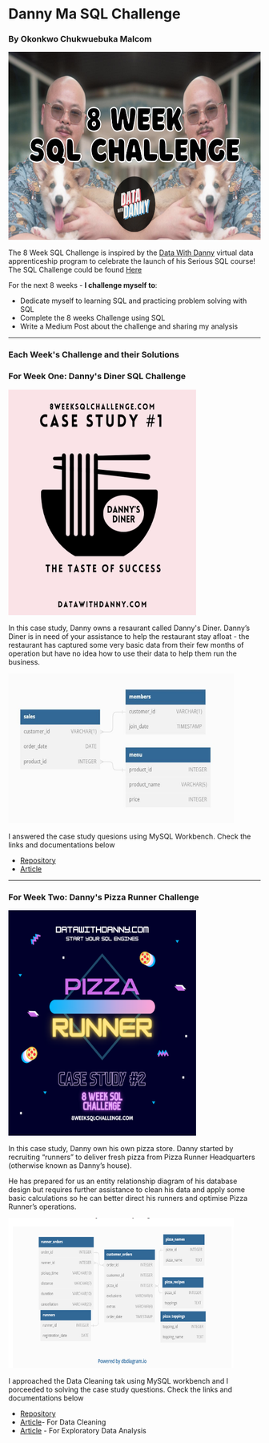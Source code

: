 # Danny Ma SQL Challenge
### By Okonkwo Chukwuebuka Malcom

<img src="https://github.com/Ebuka456/Danny-Ma-SQL-Challenge/blob/main/Danny%20Ma%20SQL%20Challenge/Images/8-week-sql-challenge.png" alt="Alt text" style= "width: 675px; height: 375px" title="Donny Ma SQL Challenge"/>

The 8 Week SQL Challenge is inspired by the [Data With Danny](https://bit.ly/datawithdanny-8wsc) virtual data apprenticeship program to celebrate the launch of his Serious SQL course! The SQL Challenge could be found [Here](https://8weeksqlchallenge.com/getting-started/)

For the next 8 weeks - **I challenge myself to**:

- Dedicate myself to learning SQL and practicing problem solving with SQL
- Complete the 8 weeks Challenge using SQL 
- Write a Medium Post about the challenge and sharing my analysis

---
### Each Week's Challenge and their Solutions

### For Week One: Danny's Diner SQL Challenge

<img src="https://github.com/Ebuka456/Danny-Ma-SQL-Challenge/blob/main/Danny%20Ma%20SQL%20Challenge/Images/1.png" alt="Alt text" style= "width: 375px; height: 450px"/>

In this case study, Danny owns a resaurant called Danny's Diner. Danny’s Diner is in need of your assistance to help the restaurant stay afloat - the restaurant has captured some very basic data from their few months of operation but have no idea how to use their data to help them run the business.

<img src="https://github.com/Ebuka456/Danny-Ma-SQL-Challenge/blob/main/Danny%20Ma%20SQL%20Challenge/Images/ERD1.JPG" alt="Alt text" style= "width: 450px; height: 300px" title="Entity Relationship Diagram"/>

I answered the case study quesions using MySQL Workbench. Check the links and documentations below
- [Repository](https://github.com/Ebuka456/Danny-Ma-SQL-Challenge/tree/main/Danny%20Ma%20SQL%20Challenge/Danny's%20Diner%20Challenge%201) 
- [Article](https://medium.com/@okonkwoebuka456/sql-challenge-1-dannys-diner-1c6d68768572)



---


### For Week Two: Danny's Pizza Runner Challenge

<img src="https://github.com/Ebuka456/Danny-Ma-SQL-Challenge/blob/main/Danny%20Ma%20SQL%20Challenge/Images/2.png" alt="Alt text" style= "width: 375px; height: 450px"/>

In this case study, Danny own his own pizza store. Danny started by recruiting “runners” to deliver fresh pizza from Pizza Runner Headquarters (otherwise known as Danny’s house).

He has prepared for us an entity relationship diagram of his database design but requires further assistance to clean his data and apply some basic calculations so he can better direct his runners and optimise Pizza Runner’s operations.


<img src="https://github.com/Ebuka456/Danny-Ma-SQL-Challenge/blob/main/Danny%20Ma%20SQL%20Challenge/Images/ERD2.png" alt="Alt text" style= "width: 450px; height: 300px" title="Entity Relationship Diagram"/>

I approached the Data Cleaning tak using MySQL workbench and I porceeded to solving the case study questions. Check the links and documentations below
- [Repository](https://github.com/Ebuka456/Danny-Ma-SQL-Challenge/tree/main/Danny%20Ma%20SQL%20Challenge/Danny's%20Diner%20Challenge%202)  
- [Article](https://medium.com/@okonkwoebuka456/sql-challenge-2-pizza-runner-data-wrangling-bf93f15c02f4)- For Data Cleaning
- [Article](https://medium.com/@okonkwoebuka456/sql-challenge-2-pizza-runner-exploratory-data-analysis-a9e48db2a191) - For Exploratory Data Analysis
